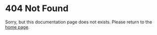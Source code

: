 # 404 Not Found

Sorry, but this documentation page does not exists. Please return to the
[home page](/fr/).
